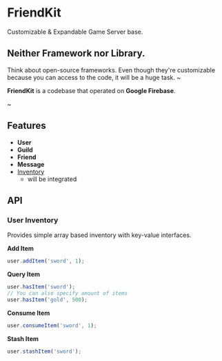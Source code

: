 FriendKit
====

Customizable & Expandable Game Server base.

Neither Framework nor Library.
----
Think about open-source frameworks. Even though they're customizable because you can access to the code, it will be a huge task.
~

__FriendKit__ is a codebase that operated on __Google Firebase__.

~

Features
----
* __User__
* __Guild__
* __Friend__
* __Message__
* [Inventory](https://github.com/pjc0247/Nventory)
  * will be integrated

API
----

### User Inventory
Provides simple array based inventory with key-value interfaces.

__Add Item__
```ts
user.addItem('sword', 1);
```

__Query Item__
```ts
user.hasItem('sword');
// You can also specify amount of items
user.hasItem('gold', 500);
```

__Consume Item__
```ts
user.consumeItem('sword', 1);
```

__Stash Item__
```ts
user.stashItem('sword');
``` 